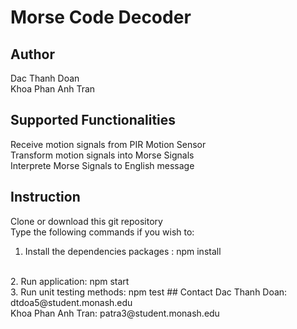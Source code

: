 # Morse Code Decoder
## Author
Dac Thanh Doan
<br>
Khoa Phan Anh Tran
## Supported Functionalities
Receive motion signals from PIR Motion Sensor
<br>
Transform motion signals into Morse Signals
<br>
Interprete Morse Signals to English message
## Instruction
Clone or download this git repository
<br>
Type the following commands if you wish to:
<br>
1. Install the dependencies packages : npm install
<br>
2. Run application: npm start
<br>
3. Run unit testing methods: npm test
## Contact
Dac Thanh Doan: dtdoa5@student.monash.edu
<br>
Khoa Phan Anh Tran: patra3@student.monash.edu
